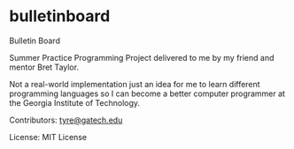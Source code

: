 # bulletinboard
Bulletin Board

Summer Practice Programming Project delivered to me by my friend and mentor Bret Taylor. 

Not a real-world implementation just an idea for me to learn different programming languages so I can become a better computer programmer at the Georgia Institute of Technology.


Contributors:
tyre@gatech.edu

License:
MIT License

